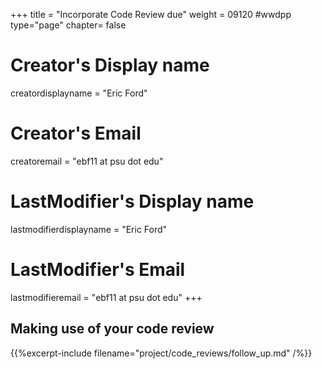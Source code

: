 +++
title = "Incorporate Code Review due"
weight = 09120  #wwdpp
type="page"
chapter= false

# Creator's Display name
creatordisplayname = "Eric Ford"
# Creator's Email
creatoremail = "ebf11 at psu dot edu"
# LastModifier's Display name
lastmodifierdisplayname = "Eric Ford"
# LastModifier's Email
lastmodifieremail = "ebf11 at psu dot edu"
+++

## Making use of your code review
{{%excerpt-include filename="project/code_reviews/follow_up.md" /%}}
